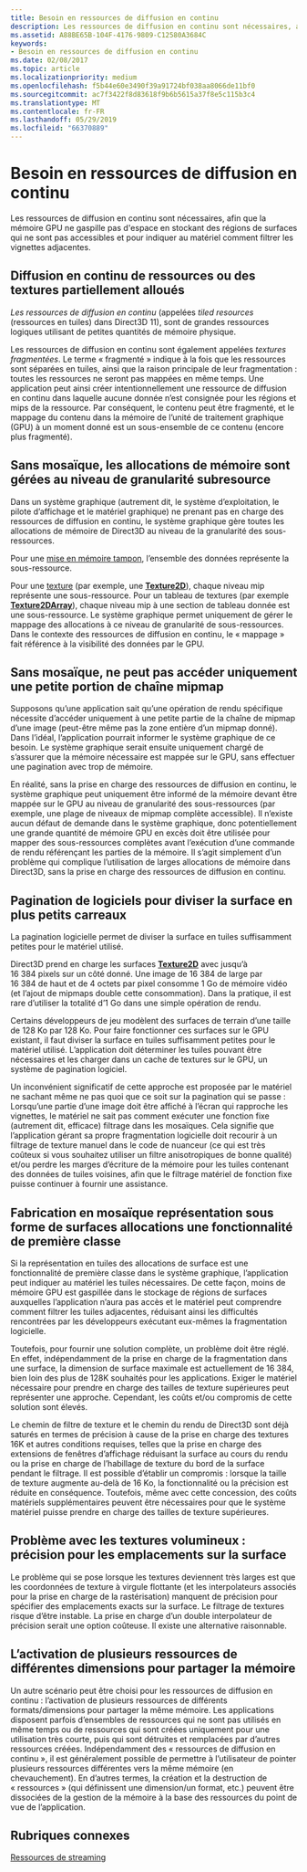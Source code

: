 ```yaml
---
title: Besoin en ressources de diffusion en continu
description: Les ressources de diffusion en continu sont nécessaires, afin que la mémoire GPU ne gaspille pas d'espace en stockant des régions de surfaces qui ne sont pas accessibles et pour indiquer au matériel comment filtrer les vignettes adjacentes.
ms.assetid: A88BE65B-104F-4176-9809-C12580A3684C
keywords:
- Besoin en ressources de diffusion en continu
ms.date: 02/08/2017
ms.topic: article
ms.localizationpriority: medium
ms.openlocfilehash: f5b44e60e3490f39a91724bf038aa8066de11bf0
ms.sourcegitcommit: ac7f3422f8d83618f9b6b5615a37f8e5c115b3c4
ms.translationtype: MT
ms.contentlocale: fr-FR
ms.lasthandoff: 05/29/2019
ms.locfileid: "66370889"
---
```

# <a name="the-need-for-streaming-resources"></a>Besoin en ressources de diffusion en continu


Les ressources de diffusion en continu sont nécessaires, afin que la mémoire GPU ne gaspille pas d'espace en stockant des régions de surfaces qui ne sont pas accessibles et pour indiquer au matériel comment filtrer les vignettes adjacentes.

## <a name="span-idstreamingresourcesorsparsetexturesspanspan-idstreamingresourcesorsparsetexturesspanspan-idstreamingresourcesorsparsetexturesspanstreaming-resources-or-sparse-textures"></a><span id="Streaming_resources_or_sparse_textures"></span><span id="streaming_resources_or_sparse_textures"></span><span id="STREAMING_RESOURCES_OR_SPARSE_TEXTURES"></span>Diffusion en continu de ressources ou des textures partiellement alloués


*Les ressources de diffusion en continu* (appelées *tiled resources* (ressources en tuiles) dans Direct3D 11), sont de grandes ressources logiques utilisant de petites quantités de mémoire physique.

Les ressources de diffusion en continu sont également appelées *textures fragmentées*. Le terme « fragmenté » indique à la fois que les ressources sont séparées en tuiles, ainsi que la raison principale de leur fragmentation : toutes les ressources ne seront pas mappées en même temps. Une application peut ainsi créer intentionnellement une ressource de diffusion en continu dans laquelle aucune donnée n’est consignée pour les régions et mips de la ressource. Par conséquent, le contenu peut être fragmenté, et le mappage du contenu dans la mémoire de l’unité de traitement graphique (GPU) à un moment donné est un sous-ensemble de ce contenu (encore plus fragmenté).

## <a name="span-idwithouttilingmemoryallocationsaremanagedatsubresourcegranularityspanspan-idwithouttilingmemoryallocationsaremanagedatsubresourcegranularityspanspan-idwithouttilingmemoryallocationsaremanagedatsubresourcegranularityspanwithout-tiling-memory-allocations-are-managed-at-subresource-granularity"></a><span id="Without_tiling__memory_allocations_are_managed_at_subresource_granularity"></span><span id="without_tiling__memory_allocations_are_managed_at_subresource_granularity"></span><span id="WITHOUT_TILING__MEMORY_ALLOCATIONS_ARE_MANAGED_AT_SUBRESOURCE_GRANULARITY"></span>Sans mosaïque, les allocations de mémoire sont gérées au niveau de granularité subresource


Dans un système graphique (autrement dit, le système d’exploitation, le pilote d’affichage et le matériel graphique) ne prenant pas en charge des ressources de diffusion en continu, le système graphique gère toutes les allocations de mémoire de Direct3D au niveau de la granularité des sous-ressources.

Pour une [mise en mémoire tampon](introduction-to-buffers.md), l’ensemble des données représente la sous-ressource.

Pour une [texture](textures.md) (par exemple, une [**Texture2D**](https://docs.microsoft.com/windows/desktop/direct3dhlsl/sm5-object-texture2d)), chaque niveau mip représente une sous-ressource. Pour un tableau de textures (par exemple [**Texture2DArray**](https://docs.microsoft.com/windows/desktop/direct3dhlsl/sm5-object-texture2darray)), chaque niveau mip à une section de tableau donnée est une sous-ressource. Le système graphique permet uniquement de gérer le mappage des allocations à ce niveau de granularité de sous-ressources. Dans le contexte des ressources de diffusion en continu, le « mappage » fait référence à la visibilité des données par le GPU.

## <a name="span-idwithouttilingcantaccessonlyasmallportionofmipmapchainspanspan-idwithouttilingcantaccessonlyasmallportionofmipmapchainspanspan-idwithouttilingcantaccessonlyasmallportionofmipmapchainspanwithout-tiling-cant-access-only-a-small-portion-of-mipmap-chain"></a><span id="Without_tiling__can_t_access_only_a_small_portion_of_mipmap_chain"></span><span id="without_tiling__can_t_access_only_a_small_portion_of_mipmap_chain"></span><span id="WITHOUT_TILING__CAN_T_ACCESS_ONLY_A_SMALL_PORTION_OF_MIPMAP_CHAIN"></span>Sans mosaïque, ne peut pas accéder uniquement une petite portion de chaîne mipmap


Supposons qu’une application sait qu’une opération de rendu spécifique nécessite d’accéder uniquement à une petite partie de la chaîne de mipmap d’une image (peut-être même pas la zone entière d’un mipmap donné). Dans l’idéal, l’application pourrait informer le système graphique de ce besoin. Le système graphique serait ensuite uniquement chargé de s’assurer que la mémoire nécessaire est mappée sur le GPU, sans effectuer une pagination avec trop de mémoire.

En réalité, sans la prise en charge des ressources de diffusion en continu, le système graphique peut uniquement être informé de la mémoire devant être mappée sur le GPU au niveau de granularité des sous-ressources (par exemple, une plage de niveaux de mipmap complète accessible). Il n’existe aucun défaut de demande dans le système graphique, donc potentiellement une grande quantité de mémoire GPU en excès doit être utilisée pour mapper des sous-ressources complètes avant l’exécution d’une commande de rendu référençant les parties de la mémoire. Il s’agit simplement d’un problème qui complique l’utilisation de larges allocations de mémoire dans Direct3D, sans la prise en charge des ressources de diffusion en continu.

## <a name="span-idsoftwarepagingtobreakthesurfaceintosmallertilesspanspan-idsoftwarepagingtobreakthesurfaceintosmallertilesspanspan-idsoftwarepagingtobreakthesurfaceintosmallertilesspansoftware-paging-to-break-the-surface-into-smaller-tiles"></a><span id="Software_paging_to_break_the_surface_into_smaller_tiles"></span><span id="software_paging_to_break_the_surface_into_smaller_tiles"></span><span id="SOFTWARE_PAGING_TO_BREAK_THE_SURFACE_INTO_SMALLER_TILES"></span>Pagination de logiciels pour diviser la surface en plus petits carreaux


La pagination logicielle permet de diviser la surface en tuiles suffisamment petites pour le matériel utilisé.

Direct3D prend en charge les surfaces [**Texture2D**](https://docs.microsoft.com/windows/desktop/direct3dhlsl/sm5-object-texture2d) avec jusqu’à 16 384 pixels sur un côté donné. Une image de 16 384 de large par 16 384 de haut et de 4 octets par pixel consomme 1 Go de mémoire vidéo (et l’ajout de mipmaps double cette consommation). Dans la pratique, il est rare d’utiliser la totalité d’1 Go dans une simple opération de rendu.

Certains développeurs de jeu modèlent des surfaces de terrain d’une taille de 128 Ko par 128 Ko. Pour faire fonctionner ces surfaces sur le GPU existant, il faut diviser la surface en tuiles suffisamment petites pour le matériel utilisé. L’application doit déterminer les tuiles pouvant être nécessaires et les charger dans un cache de textures sur le GPU, un système de pagination logiciel.

Un inconvénient significatif de cette approche est proposée par le matériel ne sachant même ne pas quoi que ce soit sur la pagination qui se passe : Lorsqu’une partie d’une image doit être affiché à l’écran qui rapproche les vignettes, le matériel ne sait pas comment exécuter une fonction fixe (autrement dit, efficace) filtrage dans les mosaïques. Cela signifie que l’application gérant sa propre fragmentation logicielle doit recourir à un filtrage de texture manuel dans le code de nuanceur (ce qui est très coûteux si vous souhaitez utiliser un filtre anisotropiques de bonne qualité) et/ou perdre les marges d’écriture de la mémoire pour les tuiles contenant des données de tuiles voisines, afin que le filtrage matériel de fonction fixe puisse continuer à fournir une assistance.

## <a name="span-idmakingtiledrepresentationofsurfaceallocationsafirst-classfeaturespanspan-idmakingtiledrepresentationofsurfaceallocationsafirst-classfeaturespanspan-idmakingtiledrepresentationofsurfaceallocationsafirst-classfeaturespanmaking-tiled-representation-of-surface-allocations-a-first-class-feature"></a><span id="Making_tiled_representation_of_surface_allocations_a_first-class_feature"></span><span id="making_tiled_representation_of_surface_allocations_a_first-class_feature"></span><span id="MAKING_TILED_REPRESENTATION_OF_SURFACE_ALLOCATIONS_A_FIRST-CLASS_FEATURE"></span>Fabrication en mosaïque représentation sous forme de surfaces allocations une fonctionnalité de première classe


Si la représentation en tuiles des allocations de surface est une fonctionnalité de première classe dans le système graphique, l’application peut indiquer au matériel les tuiles nécessaires. De cette façon, moins de mémoire GPU est gaspillée dans le stockage de régions de surfaces auxquelles l’application n’aura pas accès et le matériel peut comprendre comment filtrer les tuiles adjacentes, réduisant ainsi les difficultés rencontrées par les développeurs exécutant eux-mêmes la fragmentation logicielle.

Toutefois, pour fournir une solution complète, un problème doit être réglé. En effet, indépendamment de la prise en charge de la fragmentation dans une surface, la dimension de surface maximale est actuellement de 16 384, bien loin des plus de 128K souhaités pour les applications. Exiger le matériel nécessaire pour prendre en charge des tailles de texture supérieures peut représenter une approche. Cependant, les coûts et/ou compromis de cette solution sont élevés.

Le chemin de filtre de texture et le chemin du rendu de Direct3D sont déjà saturés en termes de précision à cause de la prise en charge des textures 16K et autres conditions requises, telles que la prise en charge des extensions de fenêtres d’affichage réduisant la surface au cours du rendu ou la prise en charge de l’habillage de texture du bord de la surface pendant le filtrage. Il est possible d’établir un compromis : lorsque la taille de texture augmente au-delà de 16 Ko, la fonctionnalité ou la précision est réduite en conséquence. Toutefois, même avec cette concession, des coûts matériels supplémentaires peuvent être nécessaires pour que le système matériel puisse prendre en charge des tailles de texture supérieures.

## <a name="span-idissuewithlargetexturesprecisionforlocationsonsurfacespanspan-idissuewithlargetexturesprecisionforlocationsonsurfacespanspan-idissuewithlargetexturesprecisionforlocationsonsurfacespanissue-with-large-textures-precision-for-locations-on-surface"></a><span id="Issue_with_large_textures__precision_for_locations_on_surface"></span><span id="issue_with_large_textures__precision_for_locations_on_surface"></span><span id="ISSUE_WITH_LARGE_TEXTURES__PRECISION_FOR_LOCATIONS_ON_SURFACE"></span>Problème avec les textures volumineux : précision pour les emplacements sur la surface


Le problème qui se pose lorsque les textures deviennent très larges est que les coordonnées de texture à virgule flottante (et les interpolateurs associés pour la prise en charge de la rastérisation) manquent de précision pour spécifier des emplacements exacts sur la surface. Le filtrage de textures risque d’être instable. La prise en charge d’un double interpolateur de précision serait une option coûteuse. Il existe une alternative raisonnable.

## <a name="span-idenablingmultipleresourcesofdifferentdimensionstosharememoryspanspan-idenablingmultipleresourcesofdifferentdimensionstosharememoryspanspan-idenablingmultipleresourcesofdifferentdimensionstosharememoryspanenabling-multiple-resources-of-different-dimensions-to-share-memory"></a><span id="Enabling_multiple_resources_of_different_dimensions_to_share_memory"></span><span id="enabling_multiple_resources_of_different_dimensions_to_share_memory"></span><span id="ENABLING_MULTIPLE_RESOURCES_OF_DIFFERENT_DIMENSIONS_TO_SHARE_MEMORY"></span>L’activation de plusieurs ressources de différentes dimensions pour partager la mémoire


Un autre scénario peut être choisi pour les ressources de diffusion en continu : l’activation de plusieurs ressources de différents formats/dimensions pour partager la même mémoire. Les applications disposent parfois d’ensembles de ressources qui ne sont pas utilisés en même temps ou de ressources qui sont créées uniquement pour une utilisation très courte, puis qui sont détruites et remplacées par d’autres ressources créées. Indépendamment des « ressources de diffusion en continu », il est généralement possible de permettre à l’utilisateur de pointer plusieurs ressources différentes vers la même mémoire (en chevauchement). En d’autres termes, la création et la destruction de « ressources » (qui définissent une dimension/un format, etc.) peuvent être dissociées de la gestion de la mémoire à la base des ressources du point de vue de l’application.

## <a name="span-idrelated-topicsspanrelated-topics"></a><span id="related-topics"></span>Rubriques connexes


[Ressources de streaming](streaming-resources.md)

 

 




